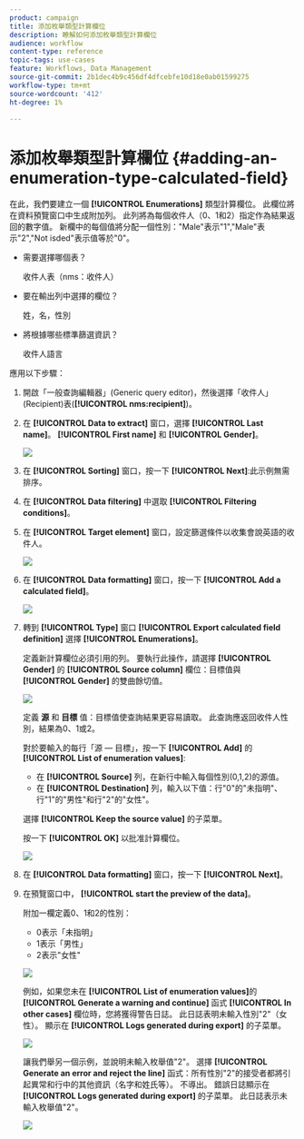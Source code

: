 ```yaml
---
product: campaign
title: 添加枚舉類型計算欄位
description: 瞭解如何添加枚舉類型計算欄位
audience: workflow
content-type: reference
topic-tags: use-cases
feature: Workflows, Data Management
source-git-commit: 2b1dec4b9c456df4dfcebfe10d18e0ab01599275
workflow-type: tm+mt
source-wordcount: '412'
ht-degree: 1%

---
```


# 添加枚舉類型計算欄位 {#adding-an-enumeration-type-calculated-field}



在此，我們要建立一個 **[!UICONTROL Enumerations]** 類型計算欄位。 此欄位將在資料預覽窗口中生成附加列。 此列將為每個收件人（0、1和2）指定作為結果返回的數字值。 新欄中的每個值將分配一個性別：&quot;Male&quot;表示&quot;1&quot;,&quot;Male&quot;表示&quot;2&quot;,&quot;Not isded&quot;表示值等於&quot;0&quot;。

* 需要選擇哪個表？

   收件人表（nms：收件人）

* 要在輸出列中選擇的欄位？

   姓，名，性別

* 將根據哪些標準篩選資訊？

   收件人語言

應用以下步驟：

1. 開啟「一般查詢編輯器」(Generic query editor)，然後選擇「收件人」(Recipient)表(**[!UICONTROL nms:recipient]**)。
1. 在 **[!UICONTROL Data to extract]** 窗口，選擇 **[!UICONTROL Last name]**。 **[!UICONTROL First name]** 和 **[!UICONTROL Gender]**。

   ![](assets/query_editor_nveau_73.png)

1. 在 **[!UICONTROL Sorting]** 窗口，按一下 **[!UICONTROL Next]**:此示例無需排序。
1. 在 **[!UICONTROL Data filtering]** 中選取 **[!UICONTROL Filtering conditions]**。
1. 在 **[!UICONTROL Target element]** 窗口，設定篩選條件以收集會說英語的收件人。

   ![](assets/query_editor_nveau_74.png)

1. 在 **[!UICONTROL Data formatting]** 窗口，按一下 **[!UICONTROL Add a calculated field]**。

   ![](assets/query_editor_nveau_75.png)

1. 轉到 **[!UICONTROL Type]** 窗口 **[!UICONTROL Export calculated field definition]** 選擇 **[!UICONTROL Enumerations]**。

   定義新計算欄位必須引用的列。 要執行此操作，請選擇 **[!UICONTROL Gender]** 的 **[!UICONTROL Source column]** 欄位：目標值與 **[!UICONTROL Gender]** 的雙曲餘切值。

   ![](assets/query_editor_nveau_76.png)

   定義 **源** 和 **目標** 值：目標值使查詢結果更容易讀取。 此查詢應返回收件人性別，結果為0、1或2。

   對於要輸入的每行「源 — 目標」，按一下 **[!UICONTROL Add]** 的 **[!UICONTROL List of enumeration values]**:

   * 在 **[!UICONTROL Source]** 列，在新行中輸入每個性別(0,1,2)的源值。
   * 在 **[!UICONTROL Destination]** 列，輸入以下值：行&quot;0&quot;的&quot;未指明&quot;、行&quot;1&quot;的&quot;男性&quot;和行&quot;2&quot;的&quot;女性&quot;。

   選擇 **[!UICONTROL Keep the source value]** 的子菜單。

   按一下 **[!UICONTROL OK]** 以批准計算欄位。

   ![](assets/query_editor_nveau_77.png)

1. 在 **[!UICONTROL Data formatting]** 窗口，按一下 **[!UICONTROL Next]**。
1. 在預覽窗口中， **[!UICONTROL start the preview of the data]**。

   附加一欄定義0、1和2的性別：

   * 0表示「未指明」
   * 1表示「男性」
   * 2表示&quot;女性&quot;

   ![](assets/query_editor_nveau_78.png)

   例如，如果您未在 **[!UICONTROL List of enumeration values]**&#x200B;的 **[!UICONTROL Generate a warning and continue]** 函式 **[!UICONTROL In other cases]** 欄位時，您將獲得警告日誌。 此日誌表明未輸入性別&quot;2&quot;（女性）。 顯示在 **[!UICONTROL Logs generated during export]** 的子菜單。

   ![](assets/query_editor_nveau_79.png)

   讓我們舉另一個示例，並說明未輸入枚舉值&quot;2&quot;。 選擇 **[!UICONTROL Generate an error and reject the line]** 函式：所有性別&quot;2&quot;的接受者都將引起異常和行中的其他資訊（名字和姓氏等）。 不導出。 錯誤日誌顯示在 **[!UICONTROL Logs generated during export]** 的子菜單。 此日誌表示未輸入枚舉值&quot;2&quot;。

   ![](assets/query_editor_nveau_80.png)
